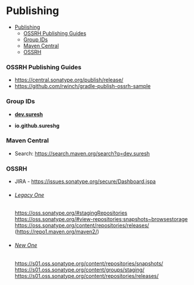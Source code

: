 # Publishing

<!-- TOC -->
* [Publishing](#publishing)
    * [OSSRH Publishing Guides](#ossrh-publishing-guides)
    * [Group IDs](#group-ids)
    * [Maven Central](#maven-central)
    * [OSSRH](#ossrh)
<!-- TOC -->

### OSSRH Publishing Guides

* https://central.sonatype.org/publish/release/
* https://github.com/rwinch/gradle-publish-ossrh-sample

### Group IDs

* [**dev.suresh**](https://repo1.maven.org/maven2/dev/suresh)

* **io.github.sureshg**

### Maven Central

* Search: https://search.maven.org/search?q=dev.suresh

### OSSRH

* JIRA - https://issues.sonatype.org/secure/Dashboard.jspa


* ###### [Legacy One](https://oss.sonatype.org/ )

  https://oss.sonatype.org/#stagingRepositories
  https://oss.sonatype.org/#view-repositories;snapshots~browsestorage
  https://oss.sonatype.org/content/repositories/releases/ (https://repo1.maven.org/maven2/)


* ###### [New One](https://s01.oss.sonatype.org/)

  https://s01.oss.sonatype.org/content/repositories/snapshots/
  https://s01.oss.sonatype.org/content/groups/staging/
  https://s01.oss.sonatype.org/content/repositories/releases/
